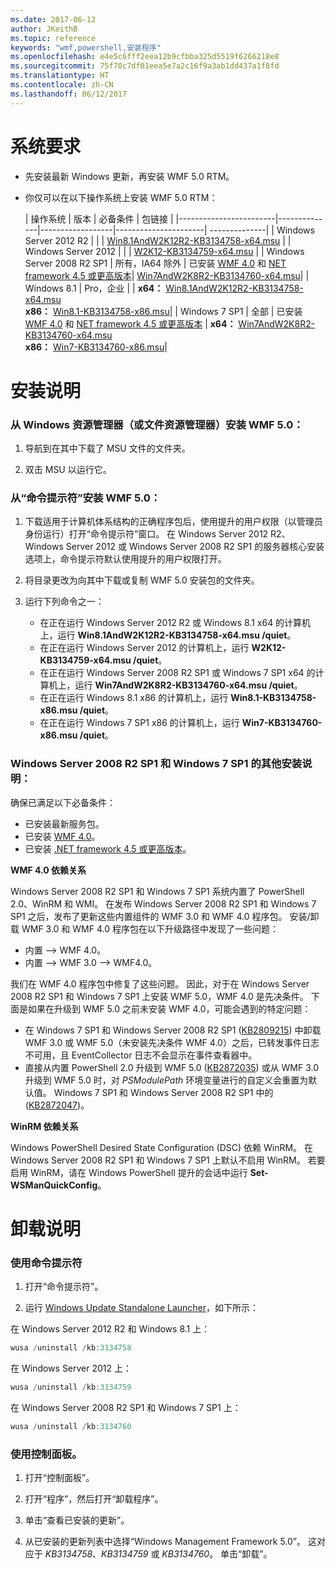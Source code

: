 ```yaml
---
ms.date: 2017-06-12
author: JKeithB
ms.topic: reference
keywords: "wmf,powershell,安装程序"
ms.openlocfilehash: e4e5c6fff2eea12b9cfbba325d5519f6266218e8
ms.sourcegitcommit: 75f70c7df01eea5e7a2c16f9a3ab1dd437a1f8fd
ms.translationtype: HT
ms.contentlocale: zh-CN
ms.lasthandoff: 06/12/2017
---
```

<a id="system-requirements" class="xliff"></a>
# 系统要求

- 先安装最新 Windows 更新，再安装 WMF 5.0 RTM。
- 你仅可以在以下操作系统上安装 WMF 5.0 RTM：

    | 操作系统       | 版本         | 必备条件        |  包链接 |
    |------------------------|--------------|------------------|----------------------| --------------|
    | Windows Server 2012 R2 |  |  | [Win8.1AndW2K12R2-KB3134758-x64.msu](http://go.microsoft.com/fwlink/?LinkId=717507) |
    | Windows Server 2012    |  |  | [W2K12-KB3134759-x64.msu](http://go.microsoft.com/fwlink/?LinkId=717506) |
    | Windows Server 2008 R2 SP1 | 所有，IA64 除外 | 已安装 [WMF 4.0](http://www.microsoft.com/en-us/download/details.aspx?id=40855) 和 [ NET framework 4.5 或更高版本](https://msdn.microsoft.com/en-us/library/5a4x27ek.aspx)| [Win7AndW2K8R2-KB3134760-x64.msu](http://go.microsoft.com/fwlink/?LinkId=717504)|
    | Windows 8.1 | Pro，企业 | | **x64：**  [Win8.1AndW2K12R2-KB3134758-x64.msu](http://go.microsoft.com/fwlink/?LinkId=717507) </br> **x86：**  [Win8.1-KB3134758-x86.msu](http://go.microsoft.com/fwlink/?LinkID=717963)|
    | Windows 7 SP1 | 全部 | 已安装 [WMF 4.0](http://www.microsoft.com/en-us/download/details.aspx?id=40855) 和 [ NET framework 4.5 或更高版本](https://msdn.microsoft.com/en-us/library/5a4x27ek.aspx) | **x64：**  [Win7AndW2K8R2-KB3134760-x64.msu](http://go.microsoft.com/fwlink/?LinkId=717504)  </br> **x86：**  [Win7-KB3134760-x86.msu](http://go.microsoft.com/fwlink/?LinkID=717962)|

<a id="installation-instructions" class="xliff"></a>
# 安装说明

<a id="to-install-wmf-50-from-windows-explorer-or-file-explorer" class="xliff"></a>
### 从 Windows 资源管理器（或文件资源管理器）安装 WMF 5.0：

1. 导航到在其中下载了 MSU 文件的文件夹。

2. 双击 MSU 以运行它。

<a id="to-install-wmf-50-from-command-prompt" class="xliff"></a>
### 从“命令提示符”安装 WMF 5.0：

1. 下载适用于计算机体系结构的正确程序包后，使用提升的用户权限（以管理员身份运行）打开“命令提示符”窗口。 在 Windows Server 2012 R2、Windows Server 2012 或 Windows Server 2008 R2 SP1 的服务器核心安装选项上，命令提示符默认使用提升的用户权限打开。

2. 将目录更改为向其中下载或复制 WMF 5.0 安装包的文件夹。

3. 运行下列命令之一：
    - 在正在运行 Windows Server 2012 R2 或 Windows 8.1 x64 的计算机上，运行 **Win8.1AndW2K12R2-KB3134758-x64.msu /quiet**。
    - 在正在运行 Windows Server 2012 的计算机上，运行 **W2K12-KB3134759-x64.msu /quiet**。
    - 在正在运行 Windows Server 2008 R2 SP1 或 Windows 7 SP1 x64 的计算机上，运行 **Win7AndW2K8R2-KB3134760-x64.msu /quiet**。
    - 在正在运行 Windows 8.1 x86 的计算机上，运行 **Win8.1-KB3134758-x86.msu /quiet**。
    - 在正在运行 Windows 7 SP1 x86 的计算机上，运行 **Win7-KB3134760-x86.msu /quiet**。

<a id="additional-installation-notes-for-windows-server-2008-r2-sp1-and-windows-7-sp1" class="xliff"></a>
### Windows Server 2008 R2 SP1 和 Windows 7 SP1 的其他安装说明：

确保已满足以下必备条件：
- 已安装最新服务包。
- 已安装 [WMF 4.0](http://www.microsoft.com/en-us/download/details.aspx?id=40855)。
- 已安装 [.NET framework 4.5 或更高版本](https://msdn.microsoft.com/en-us/library/5a4x27ek.aspx)。

**WMF 4.0 依赖关系**

Windows Server 2008 R2 SP1 和 Windows 7 SP1 系统内置了 PowerShell 2.0、WinRM 和 WMI。 在发布 Windows Server 2008 R2 SP1 和 Windows 7 SP1 之后，发布了更新这些内置组件的 WMF 3.0 和 WMF 4.0 程序包。 安装/卸载 WMF 3.0 和 WMF 4.0 程序包在以下升级路径中发现了一些问题：

- 内置 --> WMF 4.0。
- 内置 --> WMF 3.0 --> WMF4.0。 

我们在 WMF 4.0 程序包中修复了这些问题。 因此，对于在 Windows Server 2008 R2 SP1 和 Windows 7 SP1 上安装 WMF 5.0，WMF 4.0 是先决条件。 下面是如果在升级到 WMF 5.0 之前未安装 WMF 4.0，可能会遇到的特定问题：

- 在 Windows 7 SP1 和 Windows Server 2008 R2 SP1 ([KB2809215](https://support.microsoft.com/en-us/kb/2809215)) 中卸载 WMF 3.0 或 WMF 5.0（未安装先决条件 WMF 4.0）之后，已转发事件日志不可用，且 EventCollector 日志不会显示在事件查看器中。
- 直接从内置 PowerShell 2.0 升级到 WMF 5.0 ([KB2872035](https://support.microsoft.com/en-us/kb/2872035)) 或从 WMF 3.0 升级到 WMF 5.0 时，对 *PSModulePath* 环境变量进行的自定义会重置为默认值。 Windows 7 SP1 和 Windows Server 2008 R2 SP1 中的 ([KB2872047](https://support.microsoft.com/en-us/kb/2872047))。

**WinRM 依赖关系**

Windows PowerShell Desired State Configuration (DSC) 依赖 WinRM。 在 Windows Server 2008 R2 SP1 和 Windows 7 SP1 上默认不启用 WinRM。 若要启用 WinRM，请在 Windows PowerShell 提升的会话中运行 **Set-WSManQuickConfig**。

<a id="uninstallation-instructions" class="xliff"></a>
# 卸载说明

<a id="using-command-prompt" class="xliff"></a>
### 使用命令提示符

1.  打开“命令提示符”。

2.  运行 [Windows Update Standalone Launcher](https://support.microsoft.com/en-us/kb/934307)，如下所示：

在 Windows Server 2012 R2 和 Windows 8.1 上：
```powershell
wusa /uninstall /kb:3134758
```
在 Windows Server 2012 上：
```powershell
wusa /uninstall /kb:3134759
```
在 Windows Server 2008 R2 SP1 和 Windows 7 SP1 上：
```powershell
wusa /uninstall /kb:3134760
```

<a id="using-control-panel" class="xliff"></a>
### 使用控制面板。

1.  打开“控制面板”。

2.  打开“程序”，然后打开“卸载程序”。

3.  单击“查看已安装的更新”。

4.  从已安装的更新列表中选择“Windows Management Framework 5.0”。 这对应于 *KB3134758*、*KB3134759* 或 *KB3134760*。 单击“卸载”。

